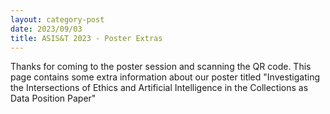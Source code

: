 ```yaml
---
layout: category-post
date: 2023/09/03
title: ASIS&T 2023 - Poster Extras
---
```


Thanks for coming to the poster session and scanning the QR code. This page contains some extra information about our poster titled "Investigating the Intersections of Ethics and Artificial Intelligence in the Collections as Data Position Paper"
